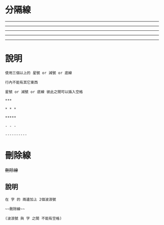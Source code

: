 # 分隔線

***

* * *

*****

- - -

----------


# 說明
```
使用三個以上的 星號 or 減號 or 底線

行內不能有其它東西

星號 or 減號 or 底線 彼此之間可以插入空格

***

* * *

*****

- - -

----------

```

# 刪除線

~~刪除線~~

## 說明
```
在 字 的 兩邊加上 2個波浪號

~~刪除線~~

(波浪號 與 字 之間 不能有空格)

```
